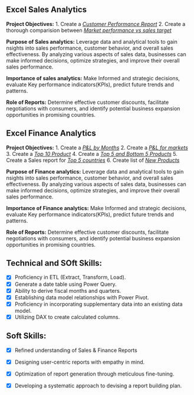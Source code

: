## Excel Sales Analytics

  **Project Objectives:**
    1. Create a _[Customer Performance Report](https://github.com/sagarrsk/Excel-Sales-Analytics/blob/main/Customer%20Performance%20Report.pdf)_
    2. Create a thorough comparision between _[Market performance vs sales target](https://github.com/sagarrsk/Excel-Sales-Analytics/blob/main/Market%20performance%20vs%20sales%20target.pdf)_
       
  **Purpose of Sales analytics:** 
     Leverage data and analytical tools to gain nsights into sales performance, customer behavior, and overall sales effectiveness. By analyzing various aspects of sales data, businesses can make informed decisions, optimize strategies, and      improve their overall sales performance.
     
  **Importance of sales analytics:**
     Make Informed and strategic decisions, evaluate Key performance indicators(KPIs), predict future trends and patterns. 

  **Role of Reports:**
     Determine effective customer discounts, facilitate negotiations with consumers, and identify potential business expansion opportunities in promising countries.

## Excel Finance Analytics

 **Project Objectives:**
    1. Create a _[P&L by Months](https://github.com/sagarrsk/Excel-Sales-Analytics/blob/main/P%26L%20by%20Months.pdf)_
    2. Create a _[P&L for markets](https://github.com/sagarrsk/Excel-Sales-Analytics/blob/main/P%26L%20for%20markets.pdf)_
    3. Create a _[Top 10 Product](https://github.com/sagarrsk/Excel-Sales-Analytics/blob/main/Top%2010%20Products.pdf)_
    4. Create a _[Top 5 and Bottom 5 Products](https://github.com/sagarrsk/Excel-Sales-Analytics/blob/main/Top%205%20and%20Bottom%205.pdf)_
    5. Create a Sales report for _[Top 5 countries](https://github.com/sagarrsk/Excel-Sales-Analytics/blob/main/Top%205%20countries.pdf)_
    6. Create list of _[New Products](https://github.com/sagarrsk/Excel-Sales-Analytics/blob/main/New%20Products.pdf)_

  **Purpose of Finance analytics:** 
     Leverage data and analytical tools to gain nsights into sales performance, customer behavior, and overall sales effectiveness. By analyzing various aspects of sales data, businesses can make informed decisions, optimize strategies, and      improve their overall sales performance.
     
  **Importance of Finance analytics:**
     Make Informed and strategic decisions, evaluate Key performance indicators(KPIs), predict future trends and patterns. 

  **Role of Reports:**
     Determine effective customer discounts, facilitate negotiations with consumers, and identify potential business expansion opportunities in promising countries.

## Technical and SOft Skills:
- [x]	Proficiency in ETL (Extract, Transform, Load).
- [x]	Generate a date table using Power Query.
- [x]	Ability to derive fiscal months and quarters.
- [x]	Establishing data model relationships with Power Pivot.
- [x]	Proficiency in incorporating supplementary data into an existing data model.
- [x]	Utilizing DAX to create calculated columns.

## Soft Skills:
- [x]	Refined understanding of Sales & Finance Reports
- [x]	Designing user-centric reports with empathy in mind.
- [x]	Optimization of report generation through meticulous fine-tuning.
- [x]	Developing a systematic approach to devising a report building plan.





















